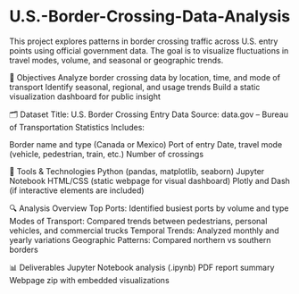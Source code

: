 # U.S.-Border-Crossing-Data-Analysis
This project explores patterns in border crossing traffic across U.S. entry points using official government data. The goal is to visualize fluctuations in travel modes, volume, and seasonal or geographic trends.

📌 Objectives
Analyze border crossing data by location, time, and mode of transport
Identify seasonal, regional, and usage trends
Build a static visualization dashboard for public insight

🗂️ Dataset
Title: U.S. Border Crossing Entry Data
Source: data.gov – Bureau of Transportation Statistics
Includes:

Border name and type (Canada or Mexico)
Port of entry
Date, travel mode (vehicle, pedestrian, train, etc.)
Number of crossings

🧰 Tools & Technologies
Python (pandas, matplotlib, seaborn)
Jupyter Notebook
HTML/CSS (static webpage for visual dashboard)
Plotly and Dash (if interactive elements are included)

🔍 Analysis Overview
Top Ports: Identified busiest ports by volume and type
Modes of Transport: Compared trends between pedestrians, personal vehicles, and commercial trucks
Temporal Trends: Analyzed monthly and yearly variations
Geographic Patterns: Compared northern vs southern borders

📊 Deliverables
Jupyter Notebook analysis (.ipynb)
PDF report summary
Webpage zip with embedded visualizations
